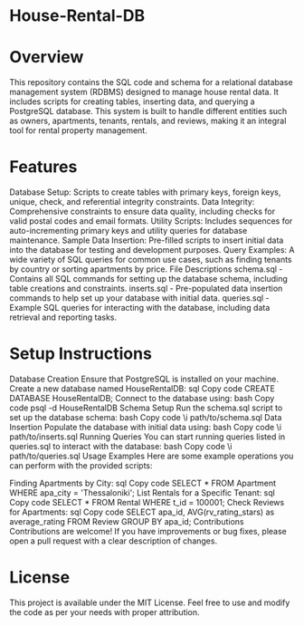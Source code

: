 # House-Rental-DB


# Overview
This repository contains the SQL code and schema for a relational database management system (RDBMS) designed to manage house rental data. It includes scripts for creating tables, inserting data, and querying a PostgreSQL database. This system is built to handle different entities such as owners, apartments, tenants, rentals, and reviews, making it an integral tool for rental property management.

# Features
Database Setup: Scripts to create tables with primary keys, foreign keys, unique, check, and referential integrity constraints.
Data Integrity: Comprehensive constraints to ensure data quality, including checks for valid postal codes and email formats.
Utility Scripts: Includes sequences for auto-incrementing primary keys and utility queries for database maintenance.
Sample Data Insertion: Pre-filled scripts to insert initial data into the database for testing and development purposes.
Query Examples: A wide variety of SQL queries for common use cases, such as finding tenants by country or sorting apartments by price.
File Descriptions
schema.sql - Contains all SQL commands for setting up the database schema, including table creations and constraints.
inserts.sql - Pre-populated data insertion commands to help set up your database with initial data.
queries.sql - Example SQL queries for interacting with the database, including data retrieval and reporting tasks.

# Setup Instructions
Database Creation
Ensure that PostgreSQL is installed on your machine.
Create a new database named HouseRentalDB:
sql
Copy code
CREATE DATABASE HouseRentalDB;
Connect to the database using:
bash
Copy code
psql -d HouseRentalDB
Schema Setup
Run the schema.sql script to set up the database schema:
bash
Copy code
\i path/to/schema.sql
Data Insertion
Populate the database with initial data using:
bash
Copy code
\i path/to/inserts.sql
Running Queries
You can start running queries listed in queries.sql to interact with the database:
bash
Copy code
\i path/to/queries.sql
Usage Examples
Here are some example operations you can perform with the provided scripts:

Finding Apartments by City:
sql
Copy code
SELECT * FROM Apartment WHERE apa_city = 'Thessaloniki';
List Rentals for a Specific Tenant:
sql
Copy code
SELECT * FROM Rental WHERE t_id = 100001;
Check Reviews for Apartments:
sql
Copy code
SELECT apa_id, AVG(rv_rating_stars) as average_rating FROM Review GROUP BY apa_id;
Contributions
Contributions are welcome! If you have improvements or bug fixes, please open a pull request with a clear description of changes.

# License
This project is available under the MIT License. Feel free to use and modify the code as per your needs with proper attribution.


